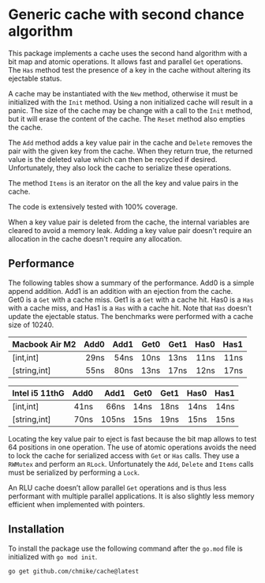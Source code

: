# Generic cache with second chance algorithm

This package implements a cache uses the second hand algorithm with a bit map and
atomic operations. It allows fast and parallel `Get` operations. The `Has` method
test the presence of a key in the cache without altering its ejectable status.

A cache may be instantiated with the `New` method, otherwise it must be initialized
with the `Init` method. Using a non initialized cache will result in a panic. The
size of the cache may be change with a call to the `Init` method, but it will erase
the content of the cache. The `Reset` method also empties the cache.

The `Add` method adds a key value pair in the cache and `Delete` removes the pair
with the given key from the cache. When they return true, the returned value is the
deleted value which can then be recycled if desired. Unfortunately, they also lock
the cache to serialize these operations.

The method `Items` is an iterator on the all the key and value pairs in the cache.

The code is extensively tested with 100% coverage.

When a key value pair is deleted from the cache, the internal variables are cleared
to avoid a memory leak. Adding a key value pair doesn't require an allocation in the
cache doesn't require any allocation.

## Performance

The following tables show a summary of the performance. Add0 is a simple append
addition. Add1 is an addition with an ejection from the cache. Get0 is a `Get` with
a cache miss. Get1 is a `Get` with a cache hit. Has0 is a `Has` with a cache miss,
and Has1 is a `Has` with a cache hit. Note that `Has` doesn’t update the ejectable
status. The benchmarks were performed with a cache size of 10240.

| Macbook Air M2 |   Add0   |   Add1   |   Get0   |   Get1   |   Has0   |   Has1   |
|----------------|---------:|---------:|---------:|---------:|---------:|---------:|
| [int,int]      |     29ns |     54ns |     10ns |     13ns |     11ns |     11ns |
| [string,int]   |     55ns |     80ns |     13ns |     17ns |     12ns |     17ns |

| Intel i5 11thG |   Add0   |   Add1   |   Get0   |   Get1   |   Has0   |   Has1   |
|----------------|---------:|---------:|---------:|---------:|---------:|---------:|
| [int,int]      |     41ns |     66ns |     14ns |     18ns |     14ns |     14ns |
| [string,int]   |     70ns |    105ns |     15ns |     19ns |     15ns |     15ns |

Locating the key value pair to eject is fast because the bit map allows to test
64 positions in one operation. The use of atomic operations avoids the need to lock
the cache for serialized access with `Get` or `Has` calls. They use a `RWMutex` and
perform an `RLock`. Unfortunately the `Add`, `Delete` and `Items` calls must be
serialized by performing a `Lock`.

An RLU cache doesn’t allow parallel `Get` operations and is thus less performant
with multiple parallel applications. It is also slightly less memory efficient when
implemented with pointers.

## Installation

To install the package use the following command after the `go.mod` file is
initialized with `go mod init`.

    go get github.com/chmike/cache@latest

